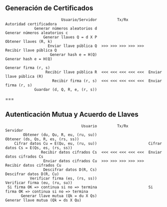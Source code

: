 Generación de Certificados
---
                             Usuario/Servidor         Tx/Rx         Autoridad certificadora
                 Generar números aleatorios d                       Generar números aleatorios c
                     Generar llaves Q = d X P                       Obtener llaves (R, k)
                       Enviar llave pública Q  >>> >>> >>> >>> >>>  Recibir llave pública Q
                        Generar hash e = H(Q)                       Generar hash e = H(Q)
                                                                    Generar firma (r, s)
                      Recibir llave pública R  <<< <<< <<< <<< <<<  Enviar llave pública (R)
                         Recibir firma (r, s)  <<< <<< <<< <<< <<<  Enviar firma (r, s)
                 Guardar (d, Q, R, e, (r, s))
===

Autenticación Mutua y Acuerdo de Llaves
---
                                      Usuario         Tx/Rx         Servidor
            Obtener (du, Qu, R, eu, (ru, su))                       Obtener (ds, Qs, R, es, (rs, ss))
        Cifrar datos Cu = E(Qu, eu, (ru, su))                       Cifrar datos Cs = E(Qs, es, (rs, ss))
                    Recibir datos cifrados Cs  <<< <<< <<< <<< <<<  Enviar datos cifrados Cs
                     Enviar datos cifrados Cu  >>> >>> >>> >>> >>>  Recibir datos cifrados Cu 
                     Descifrar datos D(R, Cs)                       Descifrar datos D(R, Cu)
               Verificar firma (es, (rs, ss))                       Verificar firma (eu, (ru, su))
     Si firma OK => continua si no => termina                       Si firma OK => continua si no => termina
           Generar llave mutua (Qk = du X Qs)                       Generar llave mutua (Qk = ds X Qu)
